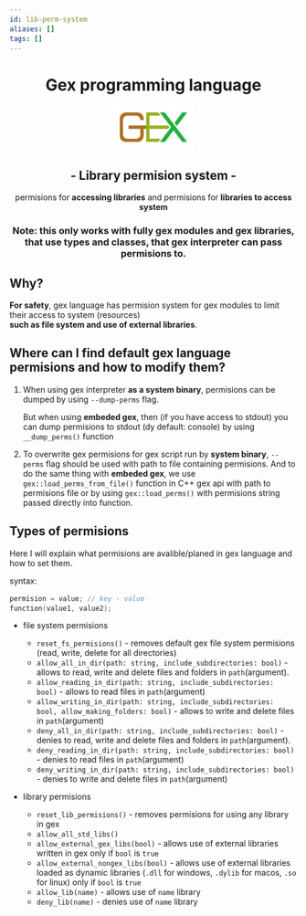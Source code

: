 ```yaml
---
id: lib-perm-system
aliases: []
tags: []
---
```


<h1 align="center">Gex programming language</h1>

<p align="center">
  <img style="width: min(15vw, 15vh);" src="../../img/gex3.svg">
</p>

<div align="center">
    <h2 align="center">-&nbspLibrary permision system&nbsp-</h2>
    permisions for <strong>accessing libraries</strong>
    and permisions for <strong>libraries to access system</strong>
    <h3>
        Note: this only works with fully gex modules
        and gex libraries, that use types and classes,
        that gex interpreter can pass permisions to.
    </h3>
</div>

## Why?
**For safety**, gex language has permision system for gex modules to limit their access to system (resources)  
**such as file system and use of external libraries**.

## Where can I find default gex language permisions and how to modify them?
1. When using gex interpreter **as a system binary**, permisions can be dumped by using `--dump-perms` flag.

   But when using **embeded gex**, then (if you have access to stdout) you can dump permisions to stdout (dy default: console) by using `__dump_perms()` function

2. To overwrite gex permisions for gex script run by **system binary**, `--perms` flag should be used with path to file containing permisions.
   And to do the same thing with **embeded gex**, we use `gex::load_perms_from_file()` function in C++ gex api with path to permisions file or by using `gex::load_perms()` with permisions string passed directly into function.

## Types of permisions
Here I will explain what permisions are avalible/planed in gex language and how to set them.

syntax:  
``` c
permision = value; // key - value
function(value1, value2);
```

- file system permisions
  - `reset_fs_permisions()` - removes default gex file system permisions (read, write, delete for all directories)
  - `allow_all_in_dir(path: string, include_subdirectories: bool)` - allows to read, write and delete files and folders in `path`(argument).
  - `allow_reading_in_dir(path: string, include_subdirectories: bool)` - allows to read files in `path`(argument)
  - `allow_writing_in_dir(path: string, include_subdirectories: bool, allow_making_folders: bool)` - allows to write and delete files in `path`(argument)
  - `deny_all_in_dir(path: string, include_subdirectories: bool)` - denies to read, write and delete files and folders in `path`(argument).
  - `deny_reading_in_dir(path: string, include_subdirectories: bool)` - denies to read files in `path`(argument)
  - `deny_writing_in_dir(path: string, include_subdirectories: bool)` - denies to write and delete files in `path`(argument)

- library permisions
  - `reset_lib_permisions()` - removes permisions for using any library in gex
  - `allow_all_std_libs()`
  - `allow_external_gex_libs(bool)` - allows use of external libraries written in gex only if `bool` is `true`
  - `allow_external_nongex_libs(bool)` - allows use of external libraries loaded as dynamic libraries
    (`.dll` for windows, `.dylib` for macos, `.so` for linux) only if `bool` is `true`
  - `allow_lib(name)` - allows use of `name` library
  - `deny_lib(name)` - denies use of `name` library
